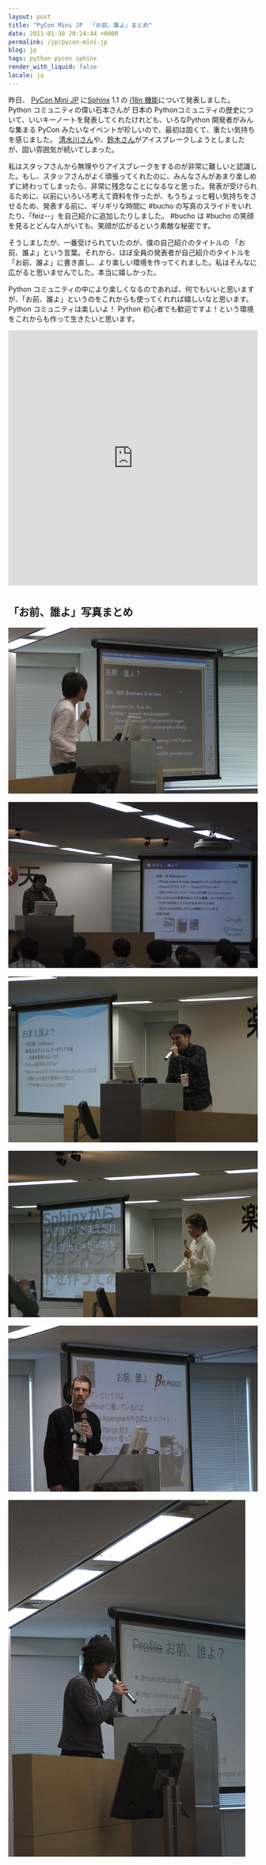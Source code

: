```yaml
---
layout: post
title: "PyCon Mini JP  「お前、誰よ」まとめ"
date: 2011-01-30 20:24:44 +0000
permalink: /jp/pycon-mini-jp
blog: jp
tags: python pycon sphinx
render_with_liquid: false
locale: ja
---
```


昨日、 [PyCon Mini JP](https://sites.google.com/site/pyconminijp/) に[Sphinx](http://sphinx.pocoo.org/) 1.1 の [i18n 機能](http://sphinx-users.jp/doc11/intl.html)について発表しました。 Python コミュニティの偉い石本さんが 日本の Pythonコミュニティの歴史について、いいキーノートを発表してくれたけれども、いろなPython 開発者がみんな集まる PyCon みたいなイベントが珍しいので、最初は固くて、重たい気持ちを感じました。 [清水川さん](https://twitter.com/shimizukawa)や、[鈴木さん](https://twitter.com/takanory)がアイスブレークしようとしましたが、固い雰囲気が続いてしまった。

私はスタッフさんから無理やりアイスブレークをするのが非常に難しいと認識した。もし、スタッフさんがよく頑張ってくれたのに、みんなさんがあまり楽しめずに終わってしまったら、非常に残念なことになるなと思った。発表が受けられるために、以前にいろいろ考えて資料を作ったが、もうちょっと軽い気持ちをさせるため、発表する前に、ギリギリな時間に #bucho の写真のスライドをいれたり、「feiz--」を自己紹介に追加したりしました。 #bucho は #bucho の笑顔を見るとどんな人がいても、笑顔が広がるという素敵な秘密です。

そうしましたが、一番受けられていたのが、僕の自己紹介のタイトルの 「お前、誰よ」という言葉。それから、ほぼ全員の発表者が自己紹介のタイトルを「お前、誰よ」に書き直し、より楽しい環境を作ってくれました。私はそんなに広がると思いませんでした。本当に嬉しかった。

Python コミュニティの中により楽しくなるのであれば、何でもいいと思いますが、「お前、誰よ」というのをこれからも使ってくれれば嬉しいなと思います。 Python コミュニティは楽しいよ！ Python 初心者でも歓迎ですよ！という環境をこれからも作って生きたいと思います。

<iframe
    title="Slideshare viewer"
    src="https://www.slideshare.net/slideshow/embed_code/key/rgsX3l0ePS28Da"
    width="610"
    height="515"
    frameborder="0"
    marginwidth="0"
    marginheight="0"
    scrolling="no"
    style="border: var(--border-1) solid #CCC; border-width:1px; margin-bottom:5px; max-width:100%;"
    allowfullscreen>
</iframe>

## 「お前、誰よ」写真まとめ

![](/assets/images/649/dsc_0076.jpg)

![](/assets/images/649/dsc_0097.jpg)

![](/assets/images/649/dsc_0099.jpg)

![](/assets/images/649/dsc_0104.jpg)

![](/assets/images/649/dsc_0071-1.jpg)

![](/assets/images/649/dsc_0093-1.jpg)
